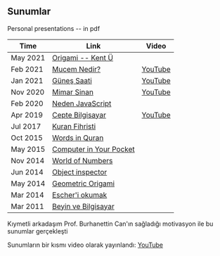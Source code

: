 ## Sunumlar
Personal presentations -- in pdf 

Time | Link | Video
---- | ---- | -----
May 2021 | [Origami -- Kent Ü](Origami_Kent.pdf) |
Feb 2021 | [Mucem Nedir?](Mucem%20Nedir.pdf) | [YouTube](https://youtu.be/wv6aCPWrCf4)
Jan 2021 | [Güneş Saati](Günes%20saati.pdf) | [YouTube](https://youtu.be/7ePlRiLAE1M)
Nov 2020 | [Mimar Sinan](Mimar%20Sinan%20sunum.pdf) | [YouTube](https://youtu.be/wQoREdDhRJY)
Feb 2020 | [Neden JavaScript](Neden%20JavaScript.pdf) |
Apr 2019 | [Cepte Bilgisayar](Cepte%20Bilgisayar.pdf) | [YouTube](https://youtu.be/vworvQK0UC0)
Jul 2017 | [Kuran Fihristi](Kuran%20Fihristi%20outline.pdf) |
Oct 2015 | [Words in Quran](Words%20in%20Quran.pdf) |
May 2015 | [Computer in Your Pocket](Computer%20in%20Your%20Pocket.pdf) |
Nov 2014 | [World of Numbers](World%20of%20Numbers.pdf) |
Jun 2014 | [Object inspector](object%20inspector%20in%20Java.pdf) |
May 2014 | [Geometric Origami](Geometric%20Origami.pdf) |
Mar 2014 | [Escher'i okumak](Escher'i%20okumak.pdf) |
Mar 2011 | [Beyin ve Bilgisayar](Beyin%20ve%20Bilgisayar.pdf) |


Kıymetli arkadaşım Prof. Burhanettin Can'ın sağladığı motivasyon ile bu sunumlar gerçekleşti

Sunumların bir kısmı video olarak yayınlandı:
[YouTube](https://www.youtube.com/playlist?list=PLBDiqooDrruuqhVcyzurhpr2tWOOhtzZ6)